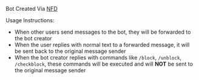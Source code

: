 Bot Created Via [NFD](https://github.com/Banezzz/nfd/)

Usage Instructions:

- When other users send messages to the bot, they will be forwarded to the bot creator
- When the user replies with normal text to a forwarded message, it will be sent back to the original message sender
- When the bot creator replies with commands like `/block`, `/unblock`, `/checkblock`, these commands will be executed and will **NOT** be sent to the original message sender